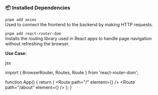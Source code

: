 ### 📦 Installed Dependencies

`pnpm add axios`  
Used to connect the frontend to the backend by making HTTP requests.


`pnpm add react-router-dom`  
Installs the routing library used in React apps to handle page navigation without refreshing the browser.

**Use Case:**

jsx

import { BrowserRouter, Routes, Route } from 'react-router-dom';

function App() {
  return (
    <BrowserRouter>
      <Routes>
        <Route path="/" element={<Home />} />
        <Route path="/about" element={<About />} />
      </Routes>
    </BrowserRouter>
  );
}
